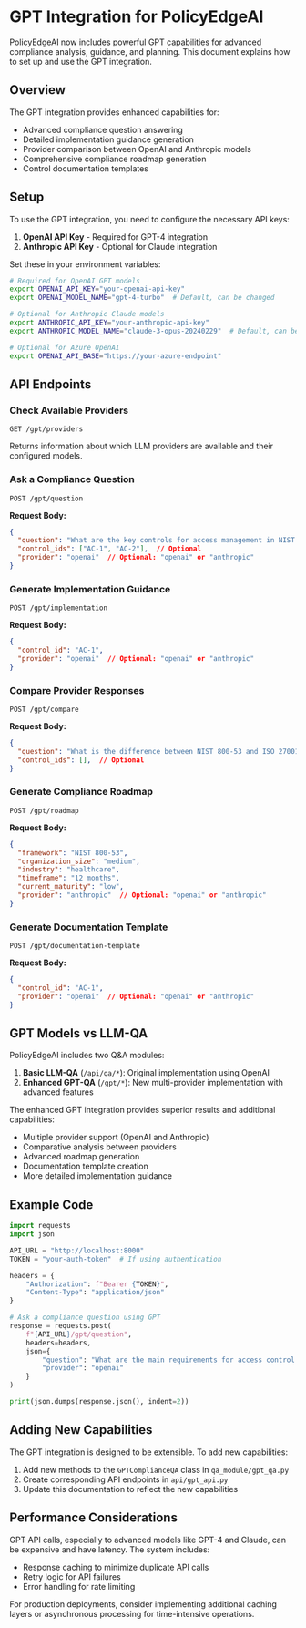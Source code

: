 # GPT Integration for PolicyEdgeAI

PolicyEdgeAI now includes powerful GPT capabilities for advanced compliance analysis, guidance, and planning. This document explains how to set up and use the GPT integration.

## Overview

The GPT integration provides enhanced capabilities for:

- Advanced compliance question answering
- Detailed implementation guidance generation
- Provider comparison between OpenAI and Anthropic models
- Comprehensive compliance roadmap generation
- Control documentation templates

## Setup

To use the GPT integration, you need to configure the necessary API keys:

1. **OpenAI API Key** - Required for GPT-4 integration
2. **Anthropic API Key** - Optional for Claude integration

Set these in your environment variables:

```bash
# Required for OpenAI GPT models
export OPENAI_API_KEY="your-openai-api-key"
export OPENAI_MODEL_NAME="gpt-4-turbo"  # Default, can be changed

# Optional for Anthropic Claude models
export ANTHROPIC_API_KEY="your-anthropic-api-key"
export ANTHROPIC_MODEL_NAME="claude-3-opus-20240229"  # Default, can be changed

# Optional for Azure OpenAI
export OPENAI_API_BASE="https://your-azure-endpoint"
```

## API Endpoints

### Check Available Providers

```
GET /gpt/providers
```

Returns information about which LLM providers are available and their configured models.

### Ask a Compliance Question

```
POST /gpt/question
```

**Request Body:**
```json
{
  "question": "What are the key controls for access management in NIST 800-53?",
  "control_ids": ["AC-1", "AC-2"],  // Optional
  "provider": "openai"  // Optional: "openai" or "anthropic"
}
```

### Generate Implementation Guidance

```
POST /gpt/implementation
```

**Request Body:**
```json
{
  "control_id": "AC-1",
  "provider": "openai"  // Optional: "openai" or "anthropic"
}
```

### Compare Provider Responses

```
POST /gpt/compare
```

**Request Body:**
```json
{
  "question": "What is the difference between NIST 800-53 and ISO 27001?",
  "control_ids": [],  // Optional
}
```

### Generate Compliance Roadmap

```
POST /gpt/roadmap
```

**Request Body:**
```json
{
  "framework": "NIST 800-53",
  "organization_size": "medium",
  "industry": "healthcare",
  "timeframe": "12 months",
  "current_maturity": "low",
  "provider": "anthropic"  // Optional: "openai" or "anthropic"
}
```

### Generate Documentation Template

```
POST /gpt/documentation-template
```

**Request Body:**
```json
{
  "control_id": "AC-1",
  "provider": "openai"  // Optional: "openai" or "anthropic"
}
```

## GPT Models vs LLM-QA

PolicyEdgeAI includes two Q&A modules:

1. **Basic LLM-QA** (`/api/qa/*`): Original implementation using OpenAI
2. **Enhanced GPT-QA** (`/gpt/*`): New multi-provider implementation with advanced features

The enhanced GPT integration provides superior results and additional capabilities:

- Multiple provider support (OpenAI and Anthropic)
- Comparative analysis between providers
- Advanced roadmap generation
- Documentation template creation
- More detailed implementation guidance

## Example Code

```python
import requests
import json

API_URL = "http://localhost:8000"
TOKEN = "your-auth-token"  # If using authentication

headers = {
    "Authorization": f"Bearer {TOKEN}",
    "Content-Type": "application/json"
}

# Ask a compliance question using GPT
response = requests.post(
    f"{API_URL}/gpt/question",
    headers=headers,
    json={
        "question": "What are the main requirements for access control in HIPAA?",
        "provider": "openai"
    }
)

print(json.dumps(response.json(), indent=2))
```

## Adding New Capabilities

The GPT integration is designed to be extensible. To add new capabilities:

1. Add new methods to the `GPTComplianceQA` class in `qa_module/gpt_qa.py`
2. Create corresponding API endpoints in `api/gpt_api.py`
3. Update this documentation to reflect the new capabilities

## Performance Considerations

GPT API calls, especially to advanced models like GPT-4 and Claude, can be expensive and have latency. The system includes:

- Response caching to minimize duplicate API calls
- Retry logic for API failures
- Error handling for rate limiting

For production deployments, consider implementing additional caching layers or asynchronous processing for time-intensive operations.